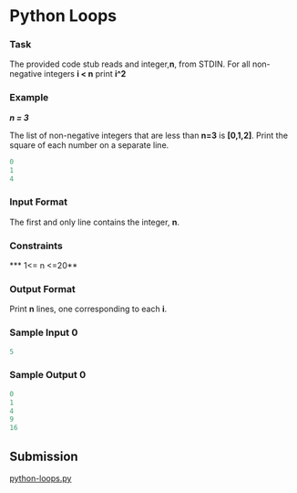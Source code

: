 # Python Loops

### Task

The provided code stub reads and integer,**n**, from STDIN. For all non-negative integers **i < n** print **i^2**

### Example

***n = 3***

The list of non-negative integers that are less than **n=3** is **[0,1,2]**. Print the square of each number on a separate line.

~~~py
0
1
4
~~~

### Input Format

The first and only line contains the integer, **n**.

### Constraints

*** 1<= n <=20**

### Output Format

Print **n** lines, one corresponding to each **i**.

### Sample Input 0

~~~py
5
~~~

### Sample Output 0

~~~py
0
1
4
9
16
~~~
## Submission

[python-loops.py](https://github.com/danipishinin/HackerRank/blob/main/python/python-loops.py)
